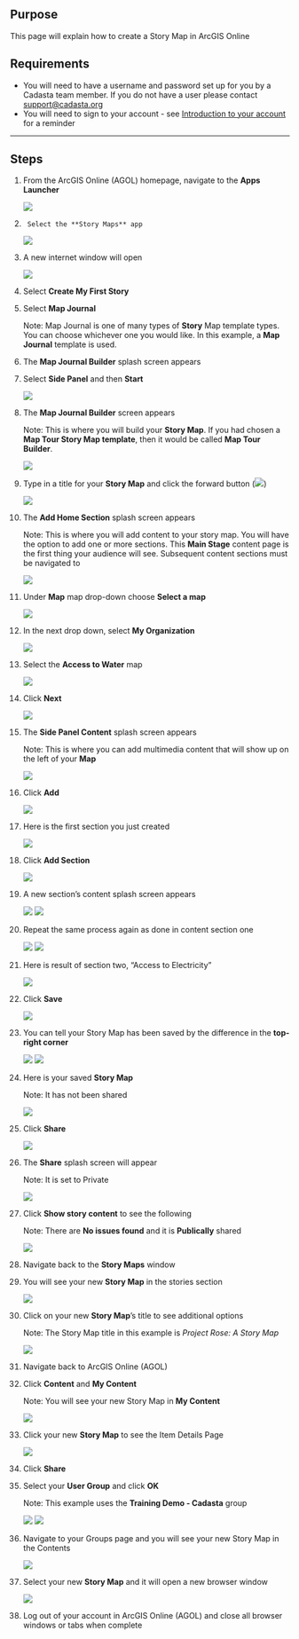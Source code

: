 ## Purpose

This page will explain how to create a Story Map in ArcGIS Online

## Requirements

- You will need to have a username and password set up for you by a Cadasta team member. If you do not have a user please contact support@cadasta.org
- You will need to sign to your account - see [Introduction to your account](intro_to_account/index.md) for a reminder

---

## Steps

1.  From the ArcGIS Online (AGOL) homepage, navigate to the **Apps Launcher**

    ![](imgs/image31.png)

1.      Select the **Story Maps** app

    ![](imgs/image20.png)

1.  A new internet window will open

    ![](imgs/image19.png)

1.  Select **Create My First Story**

1.  Select **Map Journal**

    Note: Map Journal is one of many types of **Story** Map template types. You can choose whichever one you would like. In this example, a **Map Journal** template is used.

1.  The **Map Journal Builder** splash screen appears

1.  Select **Side Panel** and then **Start**

    ![](imgs/image5.png)

1.  The **Map Journal Builder** screen appears

    Note: This is where you will build your **Story Map**. If you had chosen a **Map Tour Story Map template**, then it would be called **Map Tour Builder**.

    ![](imgs/image16.png)

1.  Type in a title for your **Story Map** and click the forward button (![](imgs/image26.png))

    ![](imgs/image22.png)

1.  The **Add Home Section** splash screen appears

    Note: This is where you will add content to your story map. You will have the option to add one or more sections.
    This **Main Stage** content page is the first thing your audience will see. Subsequent content sections must be navigated to

    ![](imgs/image35.png)

1.  Under **Map** map drop-down choose **Select a map**

    ![](imgs/image12.png)

1.  In the next drop down, select **My Organization**

    ![](imgs/image30.png)

1.  Select the **Access to Water** map

    ![](imgs/image2.png)

1.  Click **Next**

    ![](imgs/image10.png)

1.  The **Side Panel Content** splash screen appears

    Note: This is where you can add multimedia content that will show up on the left of your **Map**

    ![](imgs/image34.png)

1.  Click **Add**

    ![](imgs/image8.png)

1.  Here is the first section you just created

    ![](imgs/image23.png)

1.  Click **Add Section**

    ![](imgs/image28.png)

1.  A new section’s content splash screen appears

    ![](imgs/image25.png)
    ![](imgs/image4.png)

1.  Repeat the same process again as done in content section one

    ![](imgs/image4.png)
    ![](imgs/image8.png)

1.  Here is result of section two, “Access to Electricity”

    ![](imgs/image18.png)

1.  Click **Save**

    ![](imgs/image17.png)

1.  You can tell your Story Map has been saved by the difference in the **top-right corner**

    ![](imgs/image18.png)
    ![](imgs/image3.png)

24) Here is your saved **Story Map**

    Note: It has not been shared

    ![](imgs/image23.png)

25) Click **Share**

    ![](imgs/image7.png)

26. The **Share** splash screen will appear

    Note: It is set to Private

    ![](imgs/image13.png)

27. Click **Show story content** to see the following

    Note: There are **No issues found** and it is **Publically** shared

    ![](imgs/image29.png)

28. Navigate back to the **Story Maps** window

29. You will see your new **Story Map** in the stories section

    ![](imgs/image6.png)

30. Click on your new **Story Map**’s title to see additional options

    Note: The Story Map title in this example is _Project Rose: A Story Map_

    ![](imgs/image1.png)

31. Navigate back to ArcGIS Online (AGOL)

32. Click **Content** and **My Content**

    Note: You will see your new Story Map in **My Content**

    ![](imgs/image11.png)

33. Click your new **Story Map** to see the Item Details Page

    ![](imgs/image32.png)

34. Click **Share**

35. Select your **User Group** and click **OK**

    Note: This example uses the **Training Demo - Cadasta** group

    ![](imgs/image33.png)
    ![](imgs/image14.png)

36. Navigate to your Groups page and you will see your new Story Map in the Contents

    ![](imgs/image21.png)

37. Select your new **Story Map** and it will open a new browser window

    ![](imgs/image23.png)

38. Log out of your account in ArcGIS Online (AGOL) and close all browser windows or tabs
    when complete
